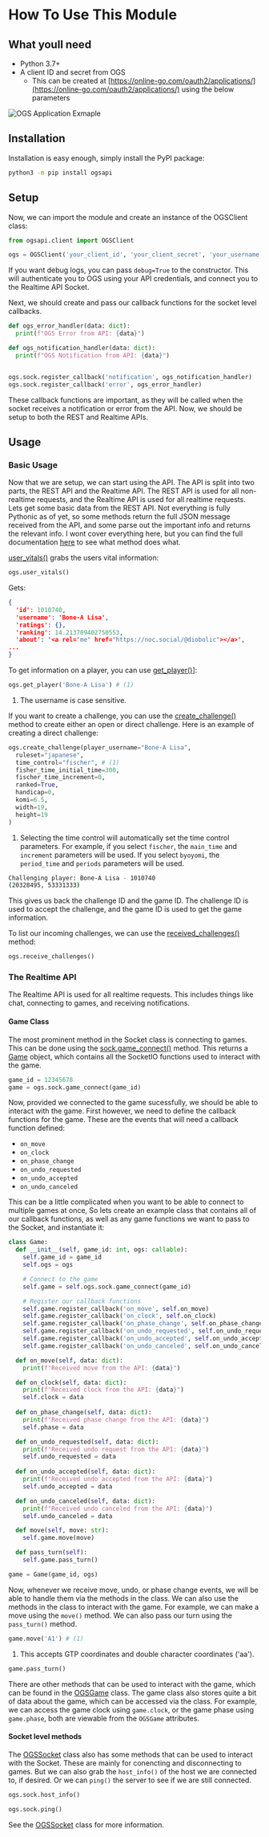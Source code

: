 # How To Use This Module

## What youll need

- Python 3.7+
- A client ID and secret from OGS
  - This can be created at [https://online-go.com/oauth2/applications/](https://online-go.com/oauth2/applications/) using the below parameters

![OGS Application Exmaple](imgs/ogs-application.png)

## Installation

Installation is easy enough, simply install the PyPI package:

```bash
python3 -m pip install ogsapi
```

## Setup

Now, we can import the module and create an instance of the OGSClient class:

```python
from ogsapi.client import OGSClient

ogs = OGSClient('your_client_id', 'your_client_secret', 'your_username', 'your_password')
```
If you want debug logs, you can pass `debug=True` to the constructor. This will authenticate you to OGS using your API credentials, and connect you to the Realtime API Socket. 

Next, we should create and pass our callback functions for the socket level callbacks.

```python
def ogs_error_handler(data: dict):
  print(f"OGS Error from API: {data}")

def ogs_notification_handler(data: dict):
  print(f"OGS Notification from API: {data}")


ogs.sock.register_callback('notification', ogs_notification_handler)
ogs.sock.register_callback('error', ogs_error_handler)
```

These callback functions are important, as they will be called when the socket receives a notification or error from the API. Now, we should be setup to both the REST and Realtime APIs.

## Usage

### Basic Usage

Now that we are setup, we can start using the API. The API is split into two parts, the REST API and the Realtime API. The REST API is used for all non-realtime requests, and the Realtime API is used for all realtime requests. Lets get some basic data from the REST API. Not everything is fully Pythonic as of yet, so some methods return the full JSON message received from the API, and some parse out the important info and returns the relevant info. I wont cover everything here, but you can find the full documentation [here](/api/) to see what method does what.

[user_vitals()](/api/#src.ogsapi.api.OGSClient.user_vitals) grabs the users vital information:

```python
ogs.user_vitals()
```
Gets:
```json
{
  'id': 1010740, 
  'username': 'Bone-A Lisa', 
  'ratings': {}, 
  'ranking': 14.213709402750553, 
  'about': '<a rel="me" href="https://noc.social/@diobolic"></a>', 
...
}
```

To get information on a player, you can use [get_player()](/api/#src.ogsapi.api.OGSClient.get_player)]:

```python
ogs.get_player('Bone-A Lisa') # (1)
```

1. The username is case sensitive.

If you want to create a challenge, you can use the [create_challenge()](/api/#src.ogsapi.api.OGSClient.create_challenge) method to create either an open or direct challenge. Here is an example of creating a direct challenge:

```python
ogs.create_challenge(player_username="Bone-A Lisa", 
  ruleset="japanese", 
  time_control="fischer", # (1)
  fisher_time_initial_time=300, 
  fischer_time_increment=0, 
  ranked=True, 
  handicap=0, 
  komi=6.5, 
  width=19, 
  height=19
)
```

1. Selecting the time control will automatically set the time control parameters. For example, if you select `fischer`, the `main_time` and `increment` parameters will be used. If you select `byoyomi`, the `period_time` and `periods` parameters will be used.

```bash
Challenging player: Bone-A Lisa - 1010740
(20328495, 53331333)
```

This gives us back the challenge ID and the game ID. The challenge ID is used to accept the challenge, and the game ID is used to get the game information.

To list our incoming challenges, we can use the [received_challenges()](/api/#src.ogsapi.api.OGSClient.received_challenges) method:

```python
ogs.receive_challenges()
```

### The Realtime API

The Realtime API is used for all realtime requests. This includes things like chat, connecting to games, and receiving notifications.

#### Game Class

The most prominent method in the Socket class is connecting to games. This can be done using the [sock.game_connect()](/api/#src.ogsapi.api.OGSSocket.game_connect) method. This returns a [Game](/api/#src.ogsapi.api.Game) object, which contains all the SocketIO functions used to interact with the game. 

```python
game_id = 12345678
game = ogs.sock.game_connect(game_id)
```

Now, provided we connected to the game sucessfully, we should be able to interact with the game. First however, we need to define the callback functions for the game. These are the events that will need a callback function defined:

- `on_move`
- `on_clock`
- `on_phase_change`
- `on_undo_requested`
- `on_undo_accepted`
- `on_undo_canceled`

This can be a little complicated when you want to be able to connect to multiple games at once, So lets create an example class that contains all of our callback functions, as well as any game functions we want to pass to the Socket, and instantiate it:

```python
class Game:
  def __init__(self, game_id: int, ogs: callable):
    self.game_id = game_id
    self.ogs = ogs

    # Connect to the game
    self.game = self.ogs.sock.game_connect(game_id)

    # Register our callback functions
    self.game.register_callback('on_move', self.on_move)
    self.game.register_callback('on_clock', self.on_clock)
    self.game.register_callback('on_phase_change', self.on_phase_change)
    self.game.register_callback('on_undo_requested', self.on_undo_requested)
    self.game.register_callback('on_undo_accepted', self.on_undo_accepted)
    self.game.register_callback('on_undo_canceled', self.on_undo_canceled)

  def on_move(self, data: dict):
    print(f"Received move from the API: {data}")

  def on_clock(self, data: dict):
    print(f"Received clock from the API: {data}")
    self.clock = data
  
  def on_phase_change(self, data: dict):
    print(f"Received phase change from the API: {data}")
    self.phase = data

  def on_undo_requested(self, data: dict):
    print(f"Received undo request from the API: {data}")
    self.undo_requested = data
  
  def on_undo_accepted(self, data: dict):
    print(f"Received undo accepted from the API: {data}")
    self.undo_accepted = data

  def on_undo_canceled(self, data: dict):
    print(f"Received undo canceled from the API: {data}")
    self.undo_canceled = data   

  def move(self, move: str):
    self.game.move(move)

  def pass_turn(self):
    self.game.pass_turn()

game = Game(game_id, ogs)
```

Now, whenever we receive move, undo, or phase change events, we will be able to handle them via the methods in the class. We can also use the methods in the class to interact with the game. For example, we can make a move using the `move()` method. We can also pass our turn using the `pass_turn()` method.

```python
game.move('A1') # (1)
```

1. This accepts GTP coordinates and double character coordinates ('aa').

```python
game.pass_turn()
```

There are other methods that can be used to interact with the game, which can be found in the [OGSGame](/api/#src.ogsapi.api.OGSGame) class. The game class also stores quite a bit of data about the game, which can be accessed via the class. For example, we can access the game clock using `game.clock`, or the game phase using `game.phase`, both are viewable from the `OGSGame` attributes.

#### Socket level methods

The [OGSSocket](/api/#src.ogsapi.api.OGSSocket) class also has some methods that can be used to interact with the Socket. These are mainly for conencting and disconnecting to games. But we can also grab the `host_info()` of the host we are connected to, if desired. Or we can `ping()` the server to see if we are still connected.

```python
ogs.sock.host_info()
```

```python
ogs.sock.ping()
```

See the [OGSSocket](/api/#src.ogsapi.api.OGSSocket) class for more information.



